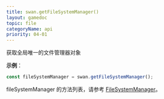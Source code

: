 ```yaml
---
title: swan.getFileSystemManager()
layout: gamedoc
topic: file
categoryName: api
priority: 04-01
---
```


获取全局唯一的文件管理器对象

**示例**：

```js
const fileSystemManager = swan.getFileSystemManager();
```

fileSystemManager 的方法列表，请参考 [FileSystemManager](/game/api/file/fileSystemManager/)。
